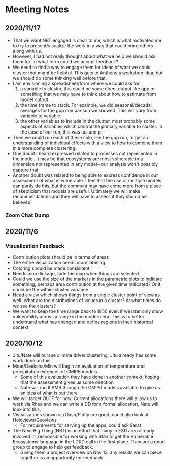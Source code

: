 # Meeting Notes

## 2020/11/17

* That we want NBT engaged is clear to me, which is what motivated me
  to try to present/visualize the work in a way that could bring
  others along with us.
* However, I had not really thought about what we help we should ask
  them for. In what form could we accept feedback?
* We need to find a way to engage them for ideas of what we could
  cluster that might be helpful. This gets to Anthony's workshop idea,
  but we should do some thinking well before that.
* I am envisioning a spreadsheet/form where we could ask for 
  1. a variable to cluster, this could be some direct output like gpp
     or something that we may have to think about how to estimate from
     model output.
  2. the time frame to stack. For example, we did seasonal/decadal
     averages for the gpp comparison we showed. This will vary from
     variable to variable.
  3. the other variables to include in the cluster, most probably some
     aspects of variables which control the primary variable to
     cluster. In the case of our run, this was tas and pr.
* Then we could run each of these solo, like the gpp run, to get an
  understanding of individual effects with a view to how to combine
  them in a more complete clustering.
* One doubt I heard expressed related to processes not represented in
  the model. It may be that ecosystems are most vulnerable in a
  dimension not represented in any model--our analysis won't possibly
  capture that.
* Another doubt was related to being able to express confidence in our
  assessment of what is vulnerable. I feel that the use of multiple
  models can partly do this, but the comment may have come more from a
  place of skepticism that models are useful. Ultimately we will make
  recommendations and they will have to assess if they should be
  believed.

### Zoom Chat Dump

## 2020/11/6

### Visualization Feedback

* Contribution plots should be in terms of areas
* The entire visualization needs more labeling
* Coloring should be made consisitent
* Needs more linkage, fade the map when things are selected
* Could we use the size of the markers in the parametric plots to
  indicate something, perhaps area contribution at the given time
  indicated? Or it could be the within-cluster variance
* Need a view which shows things from a single cluster point of view
  as well. What are the distributions of values in a cluster? At what
  times do we see the clusters?
* We want to keep the time range back to 1850 even if we later only
  show vulnerability across a range in the modern era. This is to
  better understand what has changed and define regions in their
  historical context

## 2020/10/12

* Jitu/Nate will pursue climate driver clustering, Jitu already has
  some work done on this
* Moet/Deeksha/Min will begin an evaluation of temperature and
  precipitation extremes of CMIP6 models
  - Some of this evaluation they have done in another context, hoping
    that the assessment gives us some direction
  - Nate will run ILAMB through the CMIP6 models available to give us
    an idea of what is out there
* We will target OLCF for now. Current allocations there will allow us
  to work via Rhea and we can write a DD for a formal allocation, Nate
  will look into this.
* Visualizations shown via Dash/Plotly are good, could also look at
  Holoviews/Geoviews
  - For requirements for serving up the apps, could ask Sarat
* The Next Big Thing (NBT) is an effort that many in ESD area already
  involved in, responsible for working with Stan to get the Vulnerable
  Ecosystems language in the LDRD call in the first place. They are a
  good group to engage to help get feedback.
  - Giving them a project overview on Nov 13, any results we can piece
      together is an opportunity for feedback
